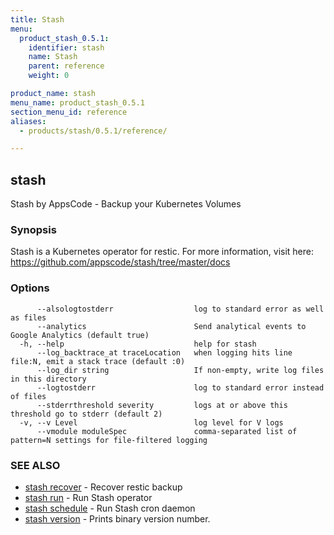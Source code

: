 ```yaml
---
title: Stash
menu:
  product_stash_0.5.1:
    identifier: stash
    name: Stash
    parent: reference
    weight: 0

product_name: stash
menu_name: product_stash_0.5.1
section_menu_id: reference
aliases:
  - products/stash/0.5.1/reference/

---
```

## stash

Stash by AppsCode - Backup your Kubernetes Volumes

### Synopsis


Stash is a Kubernetes operator for restic. For more information, visit here: https://github.com/appscode/stash/tree/master/docs

### Options

```
      --alsologtostderr                  log to standard error as well as files
      --analytics                        Send analytical events to Google Analytics (default true)
  -h, --help                             help for stash
      --log_backtrace_at traceLocation   when logging hits line file:N, emit a stack trace (default :0)
      --log_dir string                   If non-empty, write log files in this directory
      --logtostderr                      log to standard error instead of files
      --stderrthreshold severity         logs at or above this threshold go to stderr (default 2)
  -v, --v Level                          log level for V logs
      --vmodule moduleSpec               comma-separated list of pattern=N settings for file-filtered logging
```

### SEE ALSO
* [stash recover](/docs/reference/stash_recover.md)	 - Recover restic backup
* [stash run](/docs/reference/stash_run.md)	 - Run Stash operator
* [stash schedule](/docs/reference/stash_schedule.md)	 - Run Stash cron daemon
* [stash version](/docs/reference/stash_version.md)	 - Prints binary version number.

